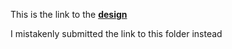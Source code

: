 This is the link to the **[design](https://goody-1.github.io/design2.html)**

I mistakenly submitted the link to this folder instead
